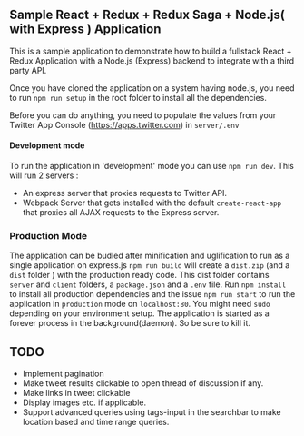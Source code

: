 ## Sample React + Redux + Redux Saga + Node.js( with Express ) Application

This is a sample application to demonstrate how to build a fullstack React + Redux Application
with a Node.js (Express) backend to integrate with a third party API.

Once you have cloned the application on a system having node.js,
you need to run `npm run setup` in the root folder to install all the
dependencies.

Before you can do anything, you need to populate the values from your Twitter App Console (https://apps.twitter.com)
in `server/.env`

#### Development mode
To run the application in 'development' mode you can use `npm run dev`.
This will run 2 servers :
- An express server that proxies requests to Twitter API.
- Webpack Server that gets installed with the default `create-react-app` that proxies all AJAX requests to the Express server.


### Production Mode
The application can be budled after minification and uglification to run as a single application on express.js
`npm run build` will create a `dist.zip` (and a `dist` folder ) with the production ready code.
This dist folder contains `server` and `client` folders, a `package.json` and a `.env` file.
Run `npm install` to install all production dependencies and the issue `npm run start` to run the application in `production` mode
on `localhost:80`. You might need `sudo` depending on your environment setup.
The application is started as a forever process in the background(daemon). So be sure to kill it.

## TODO
- Implement pagination
- Make tweet results clickable to open thread of discussion if any.
- Make links in tweet clickable
- Display images etc. if applicable.
- Support advanced queries using tags-input in the searchbar to make location based and time range queries.
